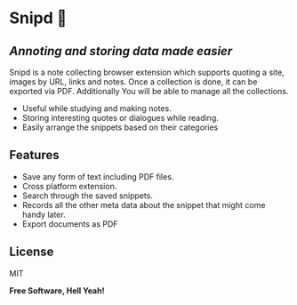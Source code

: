 # Snipd 🔫
## _Annoting and storing data made easier_


Snipd is a note collecting browser extension which supports quoting a site, images by URL, links and notes. Once a collection is done, it can be exported via PDF. Additionally You will be able to manage all the collections.

- Useful while studying and making notes.
- Storing interesting quotes or dialogues while reading.
- Easily arrange the snippets based on their categories


## Features

- Save any form of text including PDF files.
- Cross platform extension.
- Search through the saved snippets.
- Records all the other meta data about the snippet that might come handy later.
- Export documents as PDF


## License

MIT

**Free Software, Hell Yeah!**
